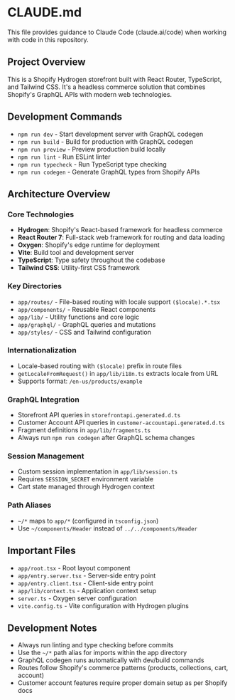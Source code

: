 # CLAUDE.md

This file provides guidance to Claude Code (claude.ai/code) when working with code in this repository.

## Project Overview

This is a Shopify Hydrogen storefront built with React Router, TypeScript, and Tailwind CSS. It's a headless commerce solution that combines Shopify's GraphQL APIs with modern web technologies.

## Development Commands

- `npm run dev` - Start development server with GraphQL codegen
- `npm run build` - Build for production with GraphQL codegen
- `npm run preview` - Preview production build locally  
- `npm run lint` - Run ESLint linter
- `npm run typecheck` - Run TypeScript type checking
- `npm run codegen` - Generate GraphQL types from Shopify APIs

## Architecture Overview

### Core Technologies
- **Hydrogen**: Shopify's React-based framework for headless commerce
- **React Router 7**: Full-stack web framework for routing and data loading
- **Oxygen**: Shopify's edge runtime for deployment
- **Vite**: Build tool and development server
- **TypeScript**: Type safety throughout the codebase
- **Tailwind CSS**: Utility-first CSS framework

### Key Directories
- `app/routes/` - File-based routing with locale support `($locale).*.tsx`
- `app/components/` - Reusable React components
- `app/lib/` - Utility functions and core logic
- `app/graphql/` - GraphQL queries and mutations
- `app/styles/` - CSS and Tailwind configuration

### Internationalization
- Locale-based routing with `($locale)` prefix in route files
- `getLocaleFromRequest()` in `app/lib/i18n.ts` extracts locale from URL
- Supports format: `/en-us/products/example`

### GraphQL Integration
- Storefront API queries in `storefrontapi.generated.d.ts`
- Customer Account API queries in `customer-accountapi.generated.d.ts`
- Fragment definitions in `app/lib/fragments.ts`
- Always run `npm run codegen` after GraphQL schema changes

### Session Management
- Custom session implementation in `app/lib/session.ts`
- Requires `SESSION_SECRET` environment variable
- Cart state managed through Hydrogen context

### Path Aliases
- `~/*` maps to `app/*` (configured in `tsconfig.json`)
- Use `~/components/Header` instead of `../../components/Header`

## Important Files
- `app/root.tsx` - Root layout component
- `app/entry.server.tsx` - Server-side entry point
- `app/entry.client.tsx` - Client-side entry point
- `app/lib/context.ts` - Application context setup
- `server.ts` - Oxygen server configuration
- `vite.config.ts` - Vite configuration with Hydrogen plugins

## Development Notes
- Always run linting and type checking before commits
- Use the `~/*` path alias for imports within the app directory
- GraphQL codegen runs automatically with dev/build commands
- Routes follow Shopify's commerce patterns (products, collections, cart, account)
- Customer account features require proper domain setup as per Shopify docs